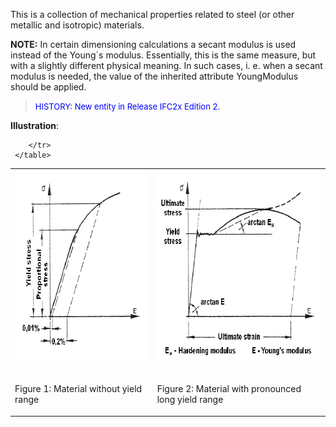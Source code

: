 ﻿This is a collection of mechanical properties related to steel (or other metallic and isotropic) materials.

**NOTE:** In certain dimensioning calculations a secant modulus is used instead of the Young&acute;s modulus. Essentially, this is the same measure, but with a slightly different physical meaning. In such cases, i. e. when a secant modulus is needed, the value of the inherited attribute YoungModulus should be applied.

> <font color="#0000FF" size="-1">HISTORY: New entity in Release IFC2x Edition 2.</font>

**Illustration**:

<table width="100%" cellpadding="0" cellspacing="0"> 
		<tr> 
		  <td><img src="figures/ifcmechanicalsteelmaterialproperties_fig1.gif" width="304" height="302" border="0"></td> 
		  <td><img src="figures/ifcmechanicalsteelmaterialproperties_fig2.gif" width="365" height="302" border="0"></td> 
		</tr> 
		<tr> 
		  <td> 
			 <p><br> Figure 1: Material without yield range</p> </td> 
		  <td> 
			 <p><br> Figure 2: Material with pronounced long yield range</p> </td>
		  
		</tr> 
	 </table>